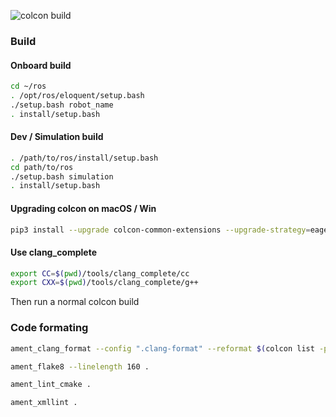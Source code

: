 ![colcon build](https://github.com/3wnbr1/ros/workflows/colcon%20build/badge.svg?branch=master)

### Build

#### Onboard build

```bash
cd ~/ros
. /opt/ros/eloquent/setup.bash
./setup.bash robot_name
. install/setup.bash
```

#### Dev / Simulation build

```bash
. /path/to/ros/install/setup.bash
cd path/to/ros
./setup.bash simulation
. install/setup.bash
```

#### Upgrading colcon on macOS / Win

```bash
pip3 install --upgrade colcon-common-extensions --upgrade-strategy=eager
```

#### Use clang_complete

```bash
export CC=$(pwd)/tools/clang_complete/cc
export CXX=$(pwd)/tools/clang_complete/g++
```

Then run a normal colcon build


### Code formating

```bash
ament_clang_format --config ".clang-format" --reformat $(colcon list -p)

ament_flake8 --linelength 160 .

ament_lint_cmake .

ament_xmllint .
```

